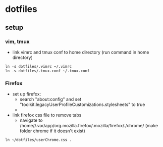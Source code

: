 # dotfiles

## setup

### vim, tmux

- link vimrc and tmux conf to home directory (run command in home directory)
```
ln -s dotfiles/.vimrc ~/.vimrc
ln -s dotfiles/.tmux.conf ~/.tmux.conf
```

### Firefox

- set up firefox:
	- search "about:config" and set "toolkit.legacyUserProfileCustomizations.stylesheets" to true
	- 
- link firefox css file to remove tabs
	- navigate to /home/<user>/.var/app/org.mozilla.firefox/.mozilla/firefox/<release>.<profile>/chrome/ (make folder chrome if it doesn't exist)

```
ln ~/dotfiles/userChrome.css .
```
